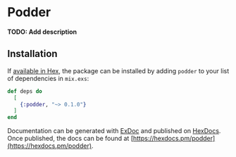 # Podder

**TODO: Add description**

## Installation

If [available in Hex](https://hex.pm/docs/publish), the package can be installed
by adding `podder` to your list of dependencies in `mix.exs`:

```elixir
def deps do
  [
    {:podder, "~> 0.1.0"}
  ]
end
```

Documentation can be generated with [ExDoc](https://github.com/elixir-lang/ex_doc)
and published on [HexDocs](https://hexdocs.pm). Once published, the docs can
be found at [https://hexdocs.pm/podder](https://hexdocs.pm/podder).

